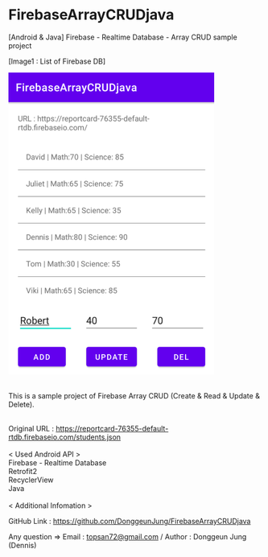 # FirebaseArrayCRUDjava
 [Android & Java] Firebase - Realtime Database - Array CRUD sample project


[Image1 : List of Firebase DB]

<div>
<img src="https://github.com/DonggeunJung/FirebaseArrayCRUDjava/blob/main/FirebaseArrayCRUDjava_Screenshot01.png?raw=true width="360px" height="600px"></img>
</div>
<br>

                                                                                                                             
This is a sample project of Firebase Array CRUD (Create & Read & Update & Delete).
<br>
<br>
                                                                                                                             
Original URL : https://reportcard-76355-default-rtdb.firebaseio.com/students.json
<br>
<br>
< Used Android API ><br>
Firebase - Realtime Database<br>
Retrofit2<br>
RecyclerView<br>
Java<br>
<br>
< Additional Infomation >

GitHub Link : https://github.com/DonggeunJung/FirebaseArrayCRUDjava

Any question => Email : topsan72@gmail.com / Author : Donggeun Jung (Dennis)
